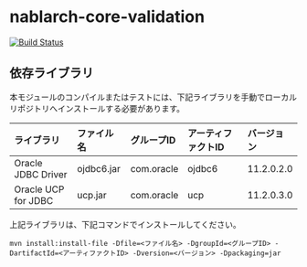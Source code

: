 # nablarch-core-validation 

[![Build Status](https://travis-ci.org/tamura-orz/nablarch-core-validation.svg?branch=develop)](https://travis-ci.org/tamura-orz/nablarch-core-validation)

## 依存ライブラリ

本モジュールのコンパイルまたはテストには、下記ライブラリを手動でローカルリポジトリへインストールする必要があります。

ライブラリ          |ファイル名       |グループID     |アーティファクトID   |バージョン   |
:-------------------|:----------------|:--------------|:--------------------|:------------|
Oracle JDBC Driver  |ojdbc6.jar       |com.oracle     |ojdbc6               |11.2.0.2.0   |
Oracle UCP for JDBC |ucp.jar          |com.oracle     |ucp                  |11.2.0.3.0   |


上記ライブラリは、下記コマンドでインストールしてください。


```
mvn install:install-file -Dfile=<ファイル名> -DgroupId=<グループID> -DartifactId=<アーティファクトID> -Dversion=<バージョン> -Dpackaging=jar
```
